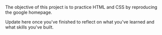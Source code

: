 The objective of this project is to practice HTML and CSS by reproducing the google homepage. 

Update here once you've finished to reflect on what you've learned and what skills you've built.